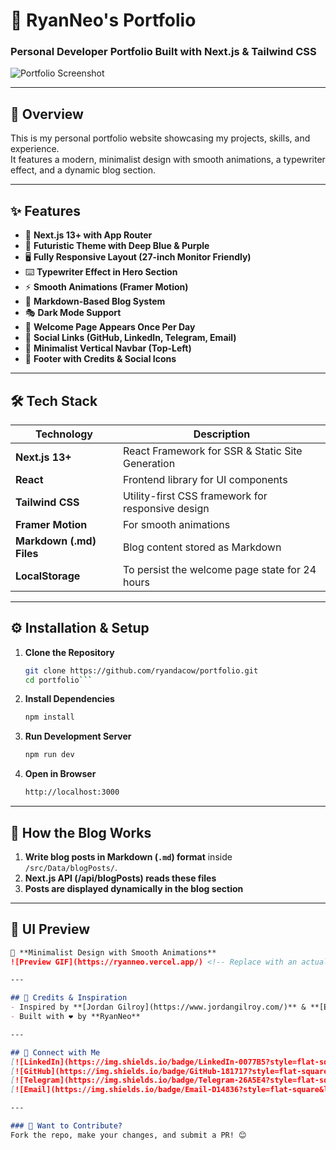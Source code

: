 # 🚀 RyanNeo's Portfolio
### Personal Developer Portfolio Built with Next.js & Tailwind CSS

![Portfolio Screenshot](https://ryanneo.vercel.app/) <!-- Replace with an actual screenshot URL if needed -->

---

## 🌟 Overview
This is my personal portfolio website showcasing my projects, skills, and experience.  
It features a modern, minimalist design with smooth animations, a typewriter effect, and a dynamic blog section.

---

## ✨ Features
- 🚀 **Next.js 13+ with App Router**
- 🎨 **Futuristic Theme with Deep Blue & Purple**
- 🖥️ **Fully Responsive Layout (27-inch Monitor Friendly)**
- ⌨️ **Typewriter Effect in Hero Section**
- ⚡ **Smooth Animations (Framer Motion)**
- 📝 **Markdown-Based Blog System**
- 🎭 **Dark Mode Support**
- 🔄 **Welcome Page Appears Once Per Day**
- 📎 **Social Links (GitHub, LinkedIn, Telegram, Email)**
- 🦾 **Minimalist Vertical Navbar (Top-Left)**
- 📜 **Footer with Credits & Social Icons**

---

## 🛠️ Tech Stack
| Technology       | Description |
|-----------------|------------|
| **Next.js 13+** | React Framework for SSR & Static Site Generation |
| **React** | Frontend library for UI components |
| **Tailwind CSS** | Utility-first CSS framework for responsive design |
| **Framer Motion** | For smooth animations |
| **Markdown (.md) Files** | Blog content stored as Markdown |
| **LocalStorage** | To persist the welcome page state for 24 hours |

---

## ⚙️ Installation & Setup
1. **Clone the Repository**
   ```sh
   git clone https://github.com/ryandacow/portfolio.git
   cd portfolio```

2. **Install Dependencies**
   ```sh
   npm install

3. **Run Development Server**
   ```sh
   npm run dev

4. **Open in Browser**
   ```sh
   http://localhost:3000

---

## 📌 How the Blog Works
1. **Write blog posts in Markdown (`.md`) format** inside `/src/Data/blogPosts/`.
2. **Next.js API (/api/blogPosts) reads these files**
3.	**Posts are displayed dynamically in the blog section**

---

## 🎨 **UI Preview**
```md
🚀 **Minimalist Design with Smooth Animations**  
![Preview GIF](https://ryanneo.vercel.app/) <!-- Replace with an actual preview GIF if needed -->

---

## 🙏 Credits & Inspiration
- Inspired by **[Jordan Gilroy](https://www.jordangilroy.com/)** & **[Eki](https://www.eki.my.id/#Portofolio)**
- Built with ❤️ by **RyanNeo**

---

## 🔗 Connect with Me
[![LinkedIn](https://img.shields.io/badge/LinkedIn-0077B5?style=flat-square&logo=linkedin&logoColor=white)](https://www.linkedin.com/in/ryanneojh/)  
[![GitHub](https://img.shields.io/badge/GitHub-181717?style=flat-square&logo=github&logoColor=white)](https://github.com/ryandacow)  
[![Telegram](https://img.shields.io/badge/Telegram-26A5E4?style=flat-square&logo=telegram&logoColor=white)](https://t.me/RyanDaCow)  
[![Email](https://img.shields.io/badge/Email-D14836?style=flat-square&logo=gmail&logoColor=white)](mailto:ryanneo.jh@gmail.com)

---

### 🚀 Want to Contribute?
Fork the repo, make your changes, and submit a PR! 😊
